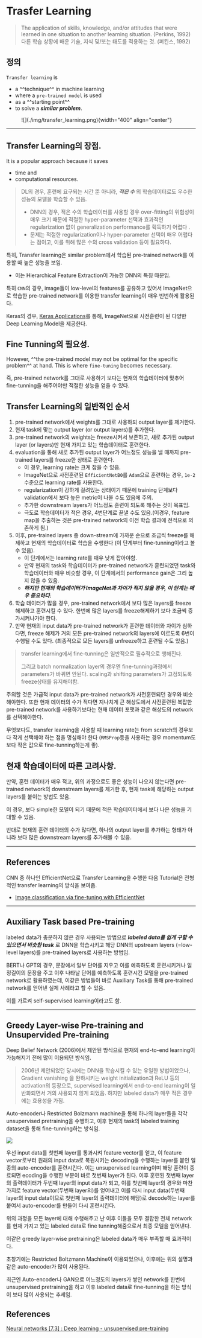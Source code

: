 # Trasfer Learning

> The application of skills, knowledge, and/or attitudes that were learned in one situation to another learning situation. (Perkins, 1992)  
> 다른 학습 상황에 배운 기술, 지식 및/또는 태도를 적용하는 것. (퍼킨스, 1992)

## 정의

`Transfer learning` is 

* a ^^technique^^ in machine learning 
* where a `pre-trained model` is used 
* as a ^^starting point^^ 
* to solve a ***similar problem***. 

<figure markdown>
![](./img/transfer_learning.png){width="400" align="center"}
</figure>

---

## Transfer Learning의 장점.

It is a popular approach because it saves 

* time and 
* computational resources. 

> DL의 경우, 훈련에 요구되는 시간 뿐 아니라, ***적은 수*** 의 학습데이터로도 우수한 성능의 모델을 학습할 수 있음.  
> 
> * DNN의 경우, 적은 수의 학습데이터를 사용할 경우 over-fitting의 위험성이 매우 크기 때문에 적절한 hyper-parameter 선택과 효과적인 regularization 없이 generalization performance를 획득하기 어렵다 .
> * 문제는 적절한 regularization이나 hyper-parameter 선택이 매우 어렵다는 점이고, 이를 위해 많은 수의 cross validation 등이 필요하다.

특히, Transfer learning은 similar problem에서 학습된 pre-trained network를 이용할 때 높은 성능을 보임.  

* 이는 Hierarchical Feature Extraction이 가능한 DNN의 특징 때문임. 

특히 `CNN`의 경우, image들이 low-level의 features를 공유하고 있어서 ImageNet으로 학습한 pre-trained network를 이용한 transfer learning이 매우 빈번하게 활용된다.

Keras의 경우, [Keras Applications](https://keras.io/api/applications/)를 통해, ImageNet으로 사전훈련이 된 다양한 Deep Learning Model을 제공한다.

## Fine Tunning의 필요성.

However, ^^the pre-trained model may not be optimal for the specific problem^^ at hand. This is where `fine-tuning` becomes necessary.

즉, pre-trained network를 그대로 사용하기 보다는 현재의 학습데이터에 맞추어 fine-tunning을 해주어야만 적절한 성능을 얻을 수 있다.

## Transfer Learning의 일반적인 순서

1. pre-trained network에서 weights를 그대로 사용하되 output layer를 제거한다.
2. 현재 task에 맞는 output layer (or output layers)를 추가한다.
3. pre-trained network의 weights는 freeze시켜서 보존하고, 새로 추가된 output layer (or layers)만 현재 가지고 있는 학습데이터로 훈련한다.
4. evaluation을 통해 새로 추가된 output layer가 어느정도 성능을 낼 때까지 pre-trained layers를 freeze한 상태로 훈련한다.
    * 이 경우, learning rate는 크게 잡을 수 있음.
    * ImageNet으로 사전훈련된 `EfficientNetB0`를 `Adam`으로 훈련하는 경우, `1e-2` 수준으로 learning rate를 사용한다.
    * regularization이 강하게 걸려있는 상태이기 때문에 training 단계보다 validation에서 보다 높은 metric이 나올 수도 있음에 주의.
    * 추가한 downstream layers가 어느정도 훈련이 되도록 해주는 것이 목표임.
    * 극도로 학습데이터가 적은 경우, 4번단계로 끝낼 수도 있음.(이경우, feature map을 추출하는 것은 pre-trained network의 이전 학습 결과에 전적으로 의존하게 됨.)
5. 이후, pre-trained layers 중 down-stream에 가까운 순으로 조금씩 freeze를 해제하고 현재의 학습데이터로 학습을 수행한다 (이 단계부터 fine-tunning이라고 볼 수 있음).
    * 이 단계에서는 learning rate를 매우 낮게 잡아야함.
    * 만약 현재의 task와 학습데이터가 pre-trained network가 훈련되었던 task와 학습데이터와 매우 비슷할 경우, 이 단계에서의 performance gain은 그리 높지 않을 수 있음.
    * ***하지만 현재의 학습데이터가 ImageNet과 차이가 적지 않을 경우, 이 단계는 매우 중요하다.***
6. 학습 데이터가 많을 경우, pre-trained network에서 보다 많은 layers를 freeze 해제하고 훈련시킬 수 있다. 한번에 많은 layers를 freeze해제하기 보다 조금씩 증가시켜나가야 한다.
7. 만약 현재의 input data가 pre-trained network가 훈련한 데이터와 차이가 심하다면, freeze 해제가 거의 모든 pre-trained network의 layers에 이르도록 6번이 수행될 수도 있다. (최종적으로 모든 layers를 unfreeze하고 훈련될 수도 있음.)

> transfer learning에서 fine-tunning은 일반적으로 필수적으로 행해진다.  
> 
> 그리고 batch normalization layer의 경우엔 fine-tunning과정에서 parameters가 바뀌면 안된다. scaling과 shifting parameters가 고정되도록 freeze상태를 유지해야함.

주의할 것은 가급적 input data가 pre-trained network가 사전훈련되던 경우와 비슷해야한다. 또한 현재 데이터의 수가 적다면 지나치게 큰 해상도에서 사전훈련된 복잡한 pre-trained network를 사용하기보다는 현재 데이터 포맷과 같은 해상도의 network를 선택해야한다. 

무엇보다도, transfer learning을 사용할 때 learning rate는 from scratch의 경우보다 작게 선택해야 하는 점을 명심해야 한다 (`RMSProp`등을 사용하는 경우 momentum도 보다 작은 값으로 fine-tunning하는게 좋). 

## 현재 학습데이터에 따른 고려사항.

만약, 훈련 데이터가 매우 적고, 위의 과정으로도 좋은 성능이 나오지 않는다면 pre-trained network의 downstream layers를 제거한 후, 현재 task에 해당하는 output layers를 붙이는 방법도 있음. 

이 경우, 보다 simple한 모델이 되기 때문에 적은 학습데이터에서 보다 나은 성능을 기대할 수 있음.

반대로 현재의 훈련 데이터의 수가 많다면, 하나의 output layer를 추가하는 형태가 아니라 보다 많은 downstream layers를 추가해볼 수 있음.

---

## References

CNN 중 하나인 EfficientNet으로 Transfer Learning을 수행한 다음 Tutorial은 전형적인 transfer learning의 방식을 보여줌.

* [Image classification via fine-tuning with EfficientNet](https://keras.io/examples/vision/image_classification_efficientnet_fine_tuning/)
 

---

## Auxiliary Task based Pre-training

labeled data가 충분하지 않은 경우 사용되는 방법으로 ***labeled data를 쉽게 구할 수 있으면서 비슷한 task*** 로 DNN을 학습시키고 해당 DNN의 upstream layers (=low-level layers)를 pre-trained layers로 사용하는 방법임.

BERT나 GPT의 경우, 문장에서 일부 단어를 지우고 이를 예측하도록 훈련시키거나 일정길이의 문장을 주고 이후 나타날 단어를 예측하도록 훈련시킨 모델을 pre-trained network로 활용하였는데, 이같은 방법들이 바로 Auxiliary Task를 통해 pre-trained network를 얻어낸 실제 사례라고 할 수 있음.

이를 가르켜 self-supervised learning이라고도 함.

---

## Greedy Layer-wise Pre-training and Unsupervided Pre-training

Deep Belief Network (2006)에서 제안된 방식으로 현재의 end-to-end learning이 가능해지기 전에 많이 이용되던 방식임.

> 2006년 제안되었던 당시에는 DNN을 학습시킬 수 있는 유일한 방법이었으나, Gradient vanishing 을 완하시키는 weight initialization과 ReLU 등의 activation의 등장으로, supervised learning에서 end-to-end learning이 일반화되면서 거의 사용되지 않게 되었음. 하지만 labeled data가 매우 적은 경우에는 효용성을 가짐.

Auto-encoder나 Restricted Bolzmann machine을 통해 하나의 layer들을 각각 unsupervised pretraining을 수행하고, 이후 현재의 task의 labeled training dataset을 통해 fine-tunning하는 방식임.

![](./img/glpt.png)

우선 input data를 첫번째 layer를 통과시켜 feature vector를 얻고, 이 feature vector로부터 원래의 input data로 복원시키는 decoding을 수행하는 layer를 붙인 일종의 auto-encoder를 훈련시킨다. 이는 unsupervised learning이며 해당 훈련이 종료되면 ecoding을 수행한 부분이 바로 첫번째 layer가 된다. 이후 훈련된 첫번째 layer의 출력데이터가 두번째 layer의 input data가 되고, 이를 첫번째 layer의 경우와 마찬가지로 feature vector(두번째 layer의)를 얻어내고 이를 다시 input data(두번째 layer의 input data이므로 첫번째 layer의 출력데이터에 해당)로 decode하는 layer를 붙여서 auto-encoder를 만들어 다시 훈련시킨다.

위의 과정을 모든 layer에 대해 수행해주고 난 이후 이들을 모두 결합한 전체 network를 현재 가지고 있는 labeled data로 fine tunning해줌으로서 최종 모델을 얻어낸다.

이같은 greedy layer-wise pretraining은 labeled data가 매우 부족할 때 효과적이다. 

초창기에는 Restricted Boltzmann Machine이 이용되었으나, 이후에는 위의 설명과 같은 auto-encoder가 많이 사용된다.

최근엔 Auto-encoder나 GAN으로 어느정도의 layers가 쌓인 network를 한번에 unsupervised pretraining을 하고 이후 labeled data로 fine-tunning을 하는 방식이 보다 많이 사용되는 추세임.

## References

[Neural networks [7.3] : Deep learning - unsupervised pre-training](https://youtu.be/Oq38pINmddk)